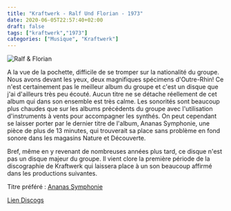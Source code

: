```yaml
---
title: "Kraftwerk - Ralf Und Florian - 1973"
date: 2020-06-05T22:57:40+02:00
draft: false
tags: ["kraftwerk","1973"]
categories: ["Musique", "Kraftwerk"]
---
```

![Ralf & Florian](https://img.discogs.com/KzUtz6vDEtZr1qu0pWmQIrClVnY=/fit-in/600x600/filters:strip_icc():format(jpeg):mode_rgb():quality(90)/discogs-images/R-125205-1438032490-8602.jpeg.jpg)

A la vue de la pochette, difficile de se tromper sur la nationalité du groupe. Nous avons devant les yeux, deux magnifiques spécimens d'Outre-Rhin! Ce n'est certainement pas le meilleur album du groupe et c'est un disque que j'ai d'ailleurs très peu écouté. Aucun titre ne se détache réellement de cet album qui dans son ensemble est très calme. Les sonorités sont beaucoup plus chaudes que sur les albums précédents du groupe avec l'utilisation d'instruments à vents pour accompagner les synthés. On peut cependant se laisser porter par le dernier titre de l'album, Ananas Symphonie, une pièce de plus de 13 minutes, qui trouverait sa place sans problème en fond sonore dans les magasins Nature et Découverte.

Bref, même en y revenant de nombreuses années plus tard, ce disque n'est pas un disque majeur du groupe. Il vient clore la première période de la discographie de Kraftwerk qui laissera place à un son beaucoup affirmé dans les productions suivantes.

Titre préféré : [Ananas Symphonie](https://www.youtube.com/watch?v=LQ9-KDIdFn4)

[Lien Discogs](https://www.discogs.com/Kraftwerk-Ralf-Florian/master/30519)